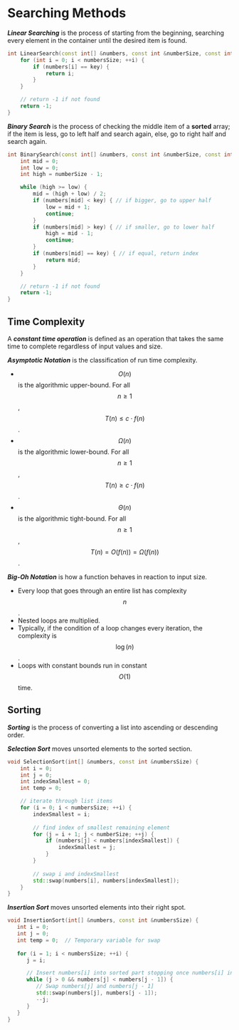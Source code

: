 # Searching Methods
***Linear Searching*** is the process of starting from the beginning, searching every element in the container until the desired item is found.
```c++
int LinearSearch(const int[] &numbers, const int &numberSize, const int &key) {
	for (int i = 0; i < numbersSize; ++i) {
		if (numbers[i] == key) {
			return i;
		}
	}

	// return -1 if not found
	return -1;
}
```

***Binary Search*** is the process of checking the middle item of a **sorted** array; if the item is less, go to left half and search again, else, go to right half and search again.
```c++
int BinarySearch(const int[] &numbers, const int &numberSize, const int &key) {
	int mid = 0;
	int low = 0;
	int high = numberSize - 1;

	while (high >= low) {
		mid = (high + low) / 2;
		if (numbers[mid] < key) { // if bigger, go to upper half
			low = mid + 1;
			continue;
		}
		if (numbers[mid] > key) { // if smaller, go to lower half
			high = mid - 1;
			continue;
		}
		if (numbers[mid] == key) { // if equal, return index
			return mid;
		}
	}

	// return -1 if not found
	return -1;
}
```

## Time Complexity
A ***constant time operation*** is defined as an operation that takes the same time to complete regardless of input values and size.

***Asymptotic Notation*** is the classification of run time complexity.

- $$O(n)$$ is the algorithmic upper-bound. For all $$n \geq 1$$, $$T(n) \leq c \cdot f(n)$$.
- $$\Omega(n)$$ is the algorithmic lower-bound. For all $$n \geq 1$$, $$T(n) \geq c \cdot f(n)$$.
- $$\Theta(n)$$ is the algorithmic tight-bound. For all $$n \geq 1$$, $$T(n) = O(f(n)) = \Omega(f(n))$$.

***Big-Oh Notation*** is how a function behaves in reaction to input size.

- Every loop that goes through an entire list has complexity $$n$$.
- Nested loops are multiplied.
- Typically, if the condition of a loop changes every iteration, the complexity is $$\log(n)$$.
- Loops with constant bounds run in constant $$O(1)$$ time.

## Sorting
***Sorting*** is the process of converting a list into ascending or descending order.

***Selection Sort*** moves unsorted elements to the sorted section.
```c++
void SelectionSort(int[] &numbers, const int &numbersSize) {
	int i = 0;
	int j = 0;
	int indexSmallest = 0;
	int temp = 0;

	// iterate through list items
	for (i = 0; i < numbersSize; ++i) {
		indexSmallest = i;
		
		// find index of smallest remaining element
		for (j = i + 1; j < numberSize; ++j) {
			if (numbers[j] < numbers[indexSmallest]) {
				indexSmallest = j;
			}
		}
		
		// swap i and indexSmallest
		std::swap(numbers[i], numbers[indexSmallest]);
	}
}
```

***Insertion Sort*** moves unsorted elements into their right spot.
```c++
void InsertionSort(int[] &numbers, const int &numbersSize) {
   int i = 0;
   int j = 0;
   int temp = 0;  // Temporary variable for swap
   
   for (i = 1; i < numbersSize; ++i) {
      j = i;

      // Insert numbers[i] into sorted part stopping once numbers[i] in correct position
      while (j > 0 && numbers[j] < numbers[j - 1]) {
         // Swap numbers[j] and numbers[j - 1]
         std::swap(numbers[j], numbers[j - 1]);
         --j;
      }
   }
}
```